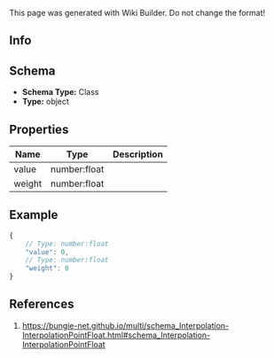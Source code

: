 <span class="wiki-builder">This page was generated with Wiki Builder. Do not change the format!</span>

## Info

## Schema
* **Schema Type:** Class
* **Type:** object

## Properties
Name | Type | Description
---- | ---- | -----------
value | number:float | 
weight | number:float | 

## Example
```javascript
{
    // Type: number:float
    "value": 0,
    // Type: number:float
    "weight": 0
}

```

## References
1. https://bungie-net.github.io/multi/schema_Interpolation-InterpolationPointFloat.html#schema_Interpolation-InterpolationPointFloat
